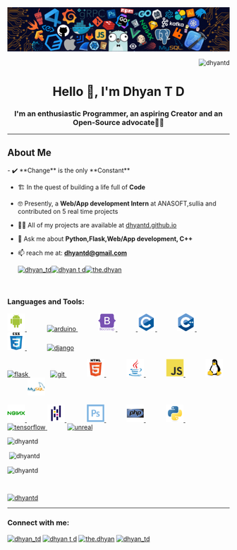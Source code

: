 
<img src="assets/images/1.png" alt="" border-radius="2px">
<p align="right"> <img src="https://komarev.com/ghpvc/?username=dhyantd&label=Profile%20views&color=0e75b6&style=flat" alt="dhyantd" /> </p>

<h1 align="center">Hello 👋, I'm Dhyan T D</h1>
<h3 align="center">I'm an enthusiastic Programmer, an aspiring Creator and an Open-Source advocate👨‍💻 </h3>
<hr>
<h2> About Me </h2>
<!-- about me goes  here -->
- ✔️ **Change** is the only **Constant**

- 🏗️ In the quest of building a life full of **Code**

- 🤓 Presently, a **Web/App development Intern** at ANASOFT,sullia and contributed on 5 real time projects

- 👨‍💻 All of my projects are available at [dhyantd.github.io](https://dhyantd.github.io)

- 💬 Ask me about **Python,Flask,Web/App development, C++**

- 📫 reach me at: **dhyantd@gmail.com** <p align="left"><a href="https://twitter.com/dhyan_td" target="blank"><img align="center" src="https://raw.githubusercontent.com/rahuldkjain/github-profile-readme-generator/master/src/images/icons/Social/twitter.svg" alt="dhyan_td" height="30" width="40" /></a><a href="https://linkedin.com/in/dhyan t d" target="blank"><img align="center" src="https://raw.githubusercontent.com/rahuldkjain/github-profile-readme-generator/master/src/images/icons/Social/linked-in-alt.svg" alt="dhyan t d" height="30" width="40" /></a><a href="https://instagram.com/the.dhyan" target="blank"><img align="center" src="https://raw.githubusercontent.com/rahuldkjain/github-profile-readme-generator/master/src/images/icons/Social/instagram.svg" alt="the.dhyan" height="30" width="40" /></a></p>

<!-- L&T GOES here onwards -->
<br>
<h3 align="left">Languages and Tools:</h3>
<p align="left"> <a href="https://developer.android.com" target="_blank" rel="noreferrer"> <img src="https://raw.githubusercontent.com/devicons/devicon/master/icons/android/android-original-wordmark.svg" alt="android" width="40" height="40"/> </a>&emsp;&emsp;&emsp; <a href="https://www.arduino.cc/" target="_blank" rel="noreferrer"> <img src="https://cdn.worldvectorlogo.com/logos/arduino-1.svg" alt="arduino" width="40" height="40"/> </a>&emsp;&emsp;&emsp; <a href="https://getbootstrap.com" target="_blank" rel="noreferrer"> <img src="https://raw.githubusercontent.com/devicons/devicon/master/icons/bootstrap/bootstrap-plain-wordmark.svg" alt="bootstrap" width="40" height="40"/> </a>&emsp;&emsp;&emsp;<a href="https://www.cprogramming.com/" target="_blank" rel="noreferrer"> <img src="https://raw.githubusercontent.com/devicons/devicon/master/icons/c/c-original.svg" alt="c" width="40" height="40"/> </a>&emsp;&emsp;&emsp; <a href="https://www.w3schools.com/cpp/" target="_blank" rel="noreferrer"> <img src="https://raw.githubusercontent.com/devicons/devicon/master/icons/cplusplus/cplusplus-original.svg" alt="cplusplus" width="40" height="40"/> </a>&emsp;&emsp;&emsp; <a href="https://www.w3schools.com/css/" target="_blank" rel="noreferrer"> <img src="https://raw.githubusercontent.com/devicons/devicon/master/icons/css3/css3-original-wordmark.svg" alt="css3" width="40" height="40"/> </a>&emsp;&emsp;&emsp; <a href="https://www.djangoproject.com/" target="_blank" rel="noreferrer"> <img src="https://cdn.worldvectorlogo.com/logos/django.svg" alt="django" width="40" height="40"/> </a><br><br> <a href="https://flask.palletsprojects.com/" target="_blank" rel="noreferrer"> <img src="https://www.vectorlogo.zone/logos/pocoo_flask/pocoo_flask-icon.svg" alt="flask" width="40" height="40"/> </a> &emsp;&emsp;&emsp; <a href="https://git-scm.com/" target="_blank" rel="noreferrer"> <img src="https://www.vectorlogo.zone/logos/git-scm/git-scm-icon.svg" alt="git" width="40" height="40"/> </a> &emsp;&emsp;&emsp; <a href="https://www.w3.org/html/" target="_blank" rel="noreferrer"> <img src="https://raw.githubusercontent.com/devicons/devicon/master/icons/html5/html5-original-wordmark.svg" alt="html5" width="40" height="40"/> </a> &emsp;&emsp;&emsp; <a href="https://www.java.com" target="_blank" rel="noreferrer"> <img src="https://raw.githubusercontent.com/devicons/devicon/master/icons/java/java-original.svg" alt="java" width="40" height="40"/> </a> &emsp;&emsp;&emsp; <a href="https://developer.mozilla.org/en-US/docs/Web/JavaScript" target="_blank" rel="noreferrer"> <img src="https://raw.githubusercontent.com/devicons/devicon/master/icons/javascript/javascript-original.svg" alt="javascript" width="40" height="40"/> </a>&emsp;&emsp;&emsp;  <a href="https://www.linux.org/" target="_blank" rel="noreferrer"> <img src="https://raw.githubusercontent.com/devicons/devicon/master/icons/linux/linux-original.svg" alt="linux" width="40" height="40"/> </a>&emsp;&emsp;&emsp;  <a href="https://www.mysql.com/" target="_blank" rel="noreferrer"> <img src="https://raw.githubusercontent.com/devicons/devicon/master/icons/mysql/mysql-original-wordmark.svg" alt="mysql" width="40" height="40"/> </a><br><br> <a href="https://www.nginx.com" target="_blank" rel="noreferrer"> <img src="https://raw.githubusercontent.com/devicons/devicon/master/icons/nginx/nginx-original.svg" alt="nginx" width="40" height="40"/> </a> &emsp;&emsp;&emsp; <a href="https://pandas.pydata.org/" target="_blank" rel="noreferrer"> <img src="https://raw.githubusercontent.com/devicons/devicon/2ae2a900d2f041da66e950e4d48052658d850630/icons/pandas/pandas-original.svg" alt="pandas" width="40" height="40"/> </a> &emsp;&emsp;&emsp; <a href="https://www.photoshop.com/en" target="_blank" rel="noreferrer"> <img src="https://raw.githubusercontent.com/devicons/devicon/master/icons/photoshop/photoshop-line.svg" alt="photoshop" width="40" height="40"/> </a> &emsp;&emsp;&emsp; <a href="https://www.php.net" target="_blank" rel="noreferrer"> <img src="https://raw.githubusercontent.com/devicons/devicon/master/icons/php/php-original.svg" alt="php" width="40" height="40"/> </a> &emsp;&emsp;&emsp; <a href="https://www.python.org" target="_blank" rel="noreferrer"> <img src="https://raw.githubusercontent.com/devicons/devicon/master/icons/python/python-original.svg" alt="python" width="40" height="40"/> </a>&emsp;&emsp;&emsp;  <a href="https://www.tensorflow.org" target="_blank" rel="noreferrer"> <img src="https://www.vectorlogo.zone/logos/tensorflow/tensorflow-icon.svg" alt="tensorflow" width="40" height="40"/> </a> &emsp;&emsp;&emsp; <a href="https://unrealengine.com/" target="_blank" rel="noreferrer"> <img src="https://raw.githubusercontent.com/kenangundogan/fontisto/036b7eca71aab1bef8e6a0518f7329f13ed62f6b/icons/svg/brand/unreal-engine.svg" alt="unreal" width="40" height="40"/> </a> </p>

<p ><img align="center" src="https://github-readme-stats.vercel.app/api/top-langs?username=dhyantd&show_icons=true&locale=en&layout=compact" alt="dhyantd" /></p>

<p>&nbsp;<img align="center" src="https://github-readme-stats.vercel.app/api?username=dhyantd&show_icons=true&locale=en" alt="dhyantd" /></p>

<p><img align="center" src="https://github-readme-streak-stats.herokuapp.com/?user=dhyantd&" alt="dhyantd" /></p>
<!-- commenting here -->
<!--  <div align="left">
    <a href="#"><img alt="Dhyan's Github Stats" src="https://github-readme-stats.vercel.app/api?username=DhyanTD&show_icons=true&include_all_commits=true&count_private=true&theme=react&hide_border=true&bg_color=0D1117&title_color=5ce1e6&icon_color=5ce1e6" height="200"/></a>
   <p ><img align="center" src="https://github-readme-stats.vercel.app/api/top-langs?username=dhyantd&langs_count=10&layout=compact&theme=react&hide_border=true&bg_color=0D1117&title_color=5ce1e6&icon_color=5ce1e6" height="200"/></a>
 <div align="left">
<p><img align="left" src="https://github-readme-streak-stats.herokuapp.com/?user=DhyanTD&theme=react&hide_border=true&bg_color=0D1117&title_color=5ce1e6&icon_color=5ce1e6" alt="DhyanTD"/></p>
  </div><br/> -->
    <!-- Trophies goes here onwards-->
<br>
<p align="left"> <a href="https://github.com/ryo-ma/github-profile-trophy"><img src="https://github-profile-trophy.vercel.app/?username=dhyantd" alt="dhyantd" /></a> </p>
<hr>
<h3 align="left">Connect with me:</h3>
<p align="left">
<a href="https://twitter.com/dhyan_td" target="blank"><img align="center" src="https://raw.githubusercontent.com/rahuldkjain/github-profile-readme-generator/master/src/images/icons/Social/twitter.svg" alt="dhyan_td" height="30" width="40" /></a>
<a href="https://linkedin.com/in/dhyan t d" target="blank"><img align="center" src="https://raw.githubusercontent.com/rahuldkjain/github-profile-readme-generator/master/src/images/icons/Social/linked-in-alt.svg" alt="dhyan t d" height="30" width="40" /></a>
<a href="https://instagram.com/the.dhyan" target="blank"><img align="center" src="https://raw.githubusercontent.com/rahuldkjain/github-profile-readme-generator/master/src/images/icons/Social/instagram.svg" alt="the.dhyan" height="30" width="40" /></a>
<a href="https://www.codechef.com/users/dhyan_td" target="blank"><img align="center" src="https://cdn.jsdelivr.net/npm/simple-icons@3.1.0/icons/codechef.svg" alt="dhyan_td" height="30" width="40" /></a>
</p>

